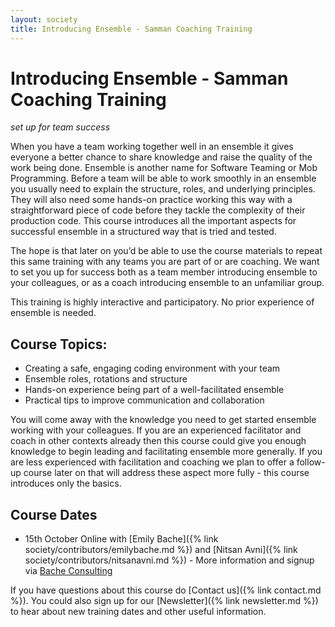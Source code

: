 ```yaml
---
layout: society
title: Introducing Ensemble - Samman Coaching Training
---
```


# Introducing Ensemble - Samman Coaching Training

_set up for team success_

When you have a team working together well in an ensemble it gives everyone a better chance to share knowledge and raise the quality of the work being done. Ensemble is another name for Software Teaming or Mob Programming. Before a team will be able to work smoothly in an ensemble you usually need to explain the structure, roles, and underlying principles. They will also need some hands-on practice working this way with a straightforward piece of code before they tackle the complexity of their production code. This course introduces all the important aspects for successful ensemble in a structured way that is tried and tested.

The hope is that later on you’d be able to use the course materials to repeat this same training with any teams you are part of or are coaching. We want to set you up for success both as a team member introducing ensemble to your colleagues, or as a coach introducing ensemble to an unfamiliar group.

This training is highly interactive and participatory. No prior experience of ensemble is needed.

## Course Topics:

* Creating a safe, engaging coding environment with your team
* Ensemble roles, rotations and structure
* Hands-on experience being part of a well-facilitated ensemble
* Practical tips to improve communication and collaboration

You will come away with the knowledge you need to get started ensemble working with your colleagues. If you are an experienced facilitator and coach in other contexts already then this course could give you enough knowledge to begin leading and facilitating ensemble more generally. If you are less experienced with facilitation and coaching we plan to offer a follow-up course later on that will address these aspect more fully - this course introduces only the basics.

## Course Dates

* 15th October Online with [Emily Bache]({% link society/contributors/emilybache.md %}) and [Nitsan Avni]({% link society/contributors/nitsanavni.md %}) - More information and signup via [Bache Consulting](https://bacheconsulting.com/_events/2025-10-15_introducing_ensemble.html)

If you have questions about this course do [Contact us]({% link contact.md %}). You could also sign up for our [Newsletter]({% link newsletter.md %}) to hear about new training dates and other useful information.

